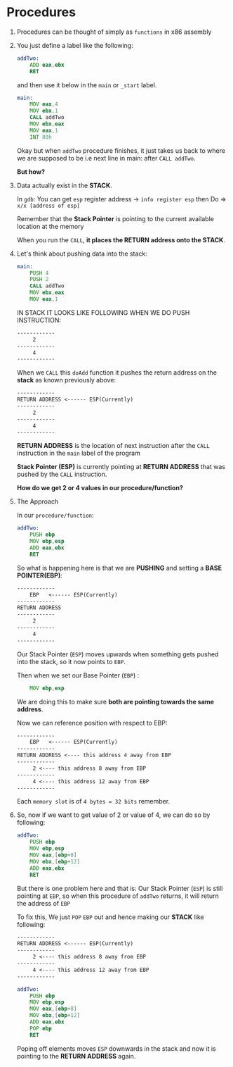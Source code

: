 # Procedures 
 1. Procedures can be thought of simply as `functions` in x86 assembly

 2. You just define a label like the following:

    ```asm
    addTwo:
    	ADD eax,ebx
    	RET
    ```
    and then use it below in the `main` or `_start` label.

    ```asm
    main:
    	MOV eax,4
    	MOV ebx,1
    	CALL addTwo
    	MOV ebx,eax
    	MOV eax,1
    	INT 80h
    ```

    Okay but when `addTwo` procedure finishes, it just takes us back to where we are supposed to be i.e next line in main: after `CALL addTwo`. 

    __But how?__

3. Data actually exist in the __STACK__.

    In `gdb`:
    You can get `esp` register address -> `info register esp` then
    Do => `x/x [address of esp]`

    Remember that the __Stack Pointer__ is pointing to the current available location at the memory

    When you run the `CALL`, __it places the RETURN address onto the STACK__.

4. Let's think about pushing data into the stack:

    ```asm
    main:
    	PUSH 4
    	PUSH 2
    	CALL addTwo
    	MOV ebx,eax
    	MOV eax,1
    ```

    IN STACK IT LOOKS LIKE FOLLOWING WHEN WE DO PUSH INSTRUCTION:
    ```txt
    ------------
         2
    ------------
         4
    ------------
    ```
    When we `CALL` this `doAdd` function it pushes the return address on the __stack__ as known previously above:

    ```txt
    ------------
    RETURN ADDRESS <------ ESP(Currently)
    ------------
         2
    ------------
         4
    ------------
    ```

    __RETURN ADDRESS__ is the location of next instruction after the `CALL` instruction in the `main` label of the program

    __Stack Pointer (ESP)__ is currently pointing at __RETURN ADDRESS__ that was pushed by the `CALL` instruction.
    
     __How do we get 2 or 4 values in our procedure/function?__

5. The Approach
    
    In our `procedure/function`:

    ```asm
    addTwo:
    	PUSH ebp
    	MOV ebp,esp
    	ADD eax,ebx
    	RET
    ```
    So what is happening here is that we are __PUSHING__ and setting a __BASE POINTER(EBP)__:
    
    ```txt
    ------------
        EBP   <------ ESP(Currently)
    ------------
    RETURN ADDRESS
    ------------
         2
    ------------
         4
    ------------
    ```
    Our Stack Pointer (`ESP`) moves upwards when something gets pushed into the stack, so it now points to `EBP`.

    Then when we set our Base Pointer (`EBP`) :
    ```asm
	    MOV ebp,esp
	```
	
    We are doing this to make sure __both are pointing towards the same address__.

    Now we can reference position with respect to EBP:

    ```txt
    ------------
        EBP   <------ ESP(Currently)
    ------------
    RETURN ADDRESS <---- this address 4 away from EBP
    ------------
         2 <---- this address 8 away from EBP
    ------------
         4 <---- this address 12 away from EBP
    ------------
    ```
    Each `memory slot` is of `4 bytes = 32 bits` remember.

6. So, now if we want to get value of 2 or value of 4, we can do so by following:

    ```asm
    addTwo:
    	PUSH ebp
    	MOV ebp,esp
    	MOV eax,[ebp+8]
    	MOV ebx,[ebp+12]
    	ADD eax,ebx
    	RET
    ```
	
    But there is one problem here and that is:
    Our Stack Pointer (`ESP`) is still pointing at `EBP`, so when this procedure of `addTwo` returns, it will return the address of `EBP`

    To fix this, 
    We just `POP` `EBP` out and hence making our __STACK__ like following:
    ```txt
    ------------
    RETURN ADDRESS <------ ESP(Currently)
    ------------
         2 <---- this address 8 away from EBP
    ------------
         4 <---- this address 12 away from EBP
    ------------
    ```

    ```asm
    addTwo:
    	PUSH ebp
    	MOV ebp,esp
    	MOV eax,[ebp+8]
    	MOV ebx,[ebp+12]
    	ADD eax,ebx
    	POP ebp
    	RET
    ```
    Poping off elements moves `ESP` downwards in the stack and now it is pointing to the __RETURN ADDRESS__ again.


